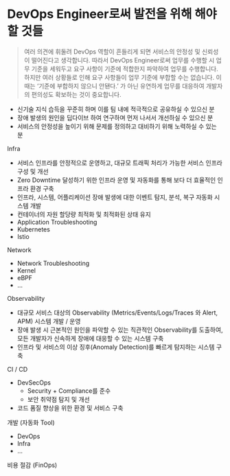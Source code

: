 # DevOps Engineer로써 발전을 위해 해야할 것들
> 여러 의견에 휘둘려 DevOps 역할이 흔들리게 되면 서비스의 안정성 및 신뢰성이 떨어진다고 생각합니다. 따라서 DevOps Engineer로써 업무를 수행할 시 업무 기준을 세워두고 요구 사항이 기준에 적합한지 파악하여 업무를 수행합니다. 하지만 여러 상황들로 인해 요구 사항들이 업무 기준에 부합할 수는 없습니다. 이때는 ‘기준에 부합하지 않으니 안됀다.’ 가 아닌 유연하게 업무를 대응하여 개발자의 편의성도 확보하는 것이 중요합니다.


* 신기술 지식 습득을 꾸준히 하며 이를 팀 내에 적극적으로 공유하실 수 있으신 분
* 장애 발생의 원인을 딥다이브 하여 연구하며 먼저 나서서 개선하실 수 있으신 분
* 서비스의 안정성을 높이기 위해 문제를 정의하고 대비하기 위해 노력하실 수 있는 분


Infra
- 서비스 인프라를 안정적으로 운영하고, 대규모 트래픽 처리가 가능한 서비스 인프라 구성 및 개선
- Zero Downtime 달성하기 위한 인프라 운영 및 자동화를 통해 보다 더 효율적인 인프라 환경 구축
- 인프라, 시스템, 어플리케이션 장애 발생에 대한 이벤트 탐지, 분석, 복구 자동화 시스템 개발
- 컨테이너의 자원 할당량 최적화 및 최적화된 상태 유지
- Application Troubleshooting
- Kubernetes
- Istio

Network
- Network Troubleshooting
- Kernel
- eBPF
- …

Observability
- 대규모 서비스 대상의 Observability (Metrics/Events/Logs/Traces 와 Alert, APM) 시스템 개발 / 운영
- 장애 발생 시 근본적인 원인을 파악할 수 있는 직관적인 Observability를 도출하여, 모든 개발자가 신속하게 장애에 대응할 수 있는 시스템 구축
- 인프라 및 서비스의 이상 징후(Anomaly Detection)를 빠르게 탐지하는 시스템 구축

CI / CD
- DevSecOps
    - Security + Compliance를 준수
    - 보안 취약점 탐지 및 개선
- 코드 품질 향상을 위한 환경 및 서비스 구축

개발 (자동화 Tool)
- DevOps
- Infra
- ...

비용 절감 (FinOps)
